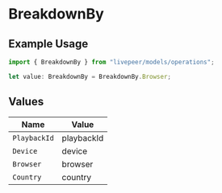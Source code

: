 # BreakdownBy

## Example Usage

```typescript
import { BreakdownBy } from "livepeer/models/operations";

let value: BreakdownBy = BreakdownBy.Browser;
```

## Values

| Name         | Value        |
| ------------ | ------------ |
| `PlaybackId` | playbackId   |
| `Device`     | device       |
| `Browser`    | browser      |
| `Country`    | country      |